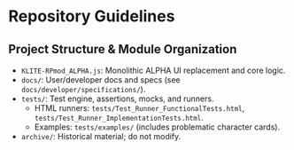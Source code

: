 # Repository Guidelines

## Project Structure & Module Organization
- `KLITE-RPmod_ALPHA.js`: Monolithic ALPHA UI replacement and core logic.
- `docs/`: User/developer docs and specs (see `docs/developer/specifications/`).
- `tests/`: Test engine, assertions, mocks, and runners.
  - HTML runners: `tests/Test_Runner_FunctionalTests.html`, `tests/Test_Runner_ImplementationTests.html`.
  - Examples: `tests/examples/` (includes problematic character cards).
- `archive/`: Historical material; do not modify.

